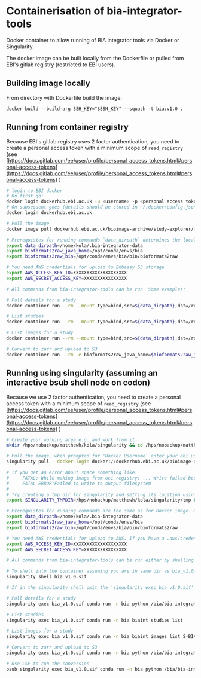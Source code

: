 # Containerisation of bia-integrator-tools

Docker container to allow running of BIA integrator tools via Docker or Singularity.

The docker image can be built locally from the Dockerfile or pulled from EBI's gitlab registry (restricted to EBI users).

## Building image locally
From directory with Dockerfile build the image.
```
docker build --build-arg SSH_KEY="$SSH_KEY" --squash -t bia:v1.0 .
```

## Running from container registry
Because EBI's gitlab registry uses 2 factor authentication, you need to create a personal access token with a minimum scope of `read_registry` (see [https://docs.gitlab.com/ee/user/profile/personal_access_tokens.html#personal-access-tokens](https://docs.gitlab.com/ee/user/profile/personal_access_tokens.html#personal-access-tokens) )

```bash
# login to EBI docker
# On first go:
docker login dockerhub.ebi.ac.uk -u <username> -p <personal access token>
# On subsequent goes (details should be stored in ~/.docker/config.json):
docker login dockerhub.ebi.ac.uk

# Pull the image
docker image pull dockerhub.ebi.ac.uk/bioimage-archive/study-explorer/fire-to-s3/bia:v1.0

# Prerequistes for running commands `data_dirpath` determines the local directory used to store artefacts downloaded from the BIA.
export data_dirpath=/home/kola/.bia-integrator-data
export bioformats2raw_java_home=/opt/conda/envs/bia
export bioformats2raw_bin=/opt/conda/envs/bia/bin/bioformats2raw

# You need AWS credentials for upload to Embassy S3 storage
export AWS_ACCESS_KEY_ID=XXXXXXXXXXXXXXXXXXXX
export AWS_SECRET_ACCESS_KEY=XXXXXXXXXXXXXXXX

# All commands from bia-integrator-tools can be run. Some examples:

# Pull details for a study
docker container run --rm --mount type=bind,src=${data_dirpath},dst=/root/.bia-integrator-data bia:v1.0 conda run -n bia python bia-integrator-tools/scripts/bst_pulldown.py S-BIAD229

# List studies
docker container run --rm --mount type=bind,src=${data_dirpath},dst=/root/.bia-integrator-data bia:v1.0 conda run -n bia biaint studies list

# List images for a study
docker container run --rm --mount type=bind,src=${data_dirpath},dst=/root/.bia-integrator-data bia:v1.0 conda run -n bia biaint images list S-BIAD229

# Convert to zarr and upload to S3
docker container run --rm -e bioformats2raw_java_home=$bioformats2raw_java_home -e bioformats2raw_bin=$bioformats2raw_bin -e AWS_ACCESS_KEY_ID=$AWS_ACCESS_KEY_ID -e AWS_SECRET_ACCESS_KEY=$AWS_SECRET_ACCESS_KEY --mount type=bind,src=${data_dirpath},dst=/root/.bia-integrator-data bia:v1.0 conda run -n bia python bia-integrator-tools/scripts/convert_to_zarr_and_upload.py S-BIAD229 IM6

```

## Running using singularity (assuming an interactive bsub shell node on codon)
Because we use 2 factor authentication, you need to create a personal access token with a minimum scope of `read_registry` (see [https://docs.gitlab.com/ee/user/profile/personal_access_tokens.html#personal-access-tokens](https://docs.gitlab.com/ee/user/profile/personal_access_tokens.html#personal-access-tokens) )

```bash
# Create your working area e.g. and work from it
mkdir /hps/nobackup/matthewh/kola/singularity && cd /hps/nobackup/matthewh/kola/singularity

# Pull the image, when prompted for 'Docker Username' enter your ebi user name. e.g. kola. Use personal access token for password
singularity pull --docker-login docker://dockerhub.ebi.ac.uk/bioimage-archive/study-explorer/fire-to-s3/bia:v1.0

# If you get an error about space something like:
#     FATAL: While making image from oci registry: ... Write failed because No space left on device
#     FATAL ERROR:Failed to write to output filesystem
#
# Try creating a tmp dir for singularity and setting its location using SINGULARITY_TMPDIR e.g. then re-running the pull command
export SINGULARITY_TMPDIR=/hps/nobackup/matthewh/kola/singularity/tmp && mkdir $SINGULARITY_TMPDIR

# Prerequistes for running commands are the same as for Docker image. However, environment variables are available within the singularity image so directories do not have to be mounted.
export data_dirpath=/home/kola/.bia-integrator-data
export bioformats2raw_java_home=/opt/conda/envs/bia
export bioformats2raw_bin=/opt/conda/envs/bia/bin/bioformats2raw

# You need AWS credentials for upload to AWS. If you have a .aws/credentials file they can be picked up from there. Otherwise, create:
export AWS_ACCESS_KEY_ID=XXXXXXXXXXXXXXXXXXXX
export AWS_SECRET_ACCESS_KEY=XXXXXXXXXXXXXXXX

# All commands from bia-integrator-tools can be run either by shelling into the container or by 'executing' the container:

# To shell into the container assuming you are in same dir as bia_v1.0.sif
singularity shell bia_v1.0.sif

# If in the singularity shell omit the 'singularity exec bia_v1.0.sif' parts

# Pull details for a study
singularity exec bia_v1.0.sif conda run -n bia python /bia/bia-integrator-tools/scripts/bst_pulldown.py S-BIAD229

# List studies
singularity exec bia_v1.0.sif conda run -n bia biaint studies list

# List images for a study
singularity exec bia_v1.0.sif conda run -n bia biaint images list S-BIAD229

# Convert to zarr and upload to S3
singularity exec bia_v1.0.sif conda run -n bia python /bia/bia-integrator-tools/scripts/convert_to_zarr_and_upload.py S-BIAD229 IM6

# Use LSF to run the conversion
bsub singularity exec bia_v1.0.sif conda run -n bia python /bia/bia-integrator-tools/scripts/convert_to_zarr_and_upload.py S-BIAD229 IM6

```
